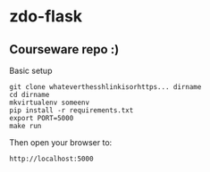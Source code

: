 # zdo-flask

## Courseware repo :)


Basic setup

    git clone whateverthesshlinkisorhttps... dirname
    cd dirname
    mkvirtualenv someenv
    pip install -r requirements.txt
    export PORT=5000
    make run

Then open your browser to:

    http://localhost:5000



